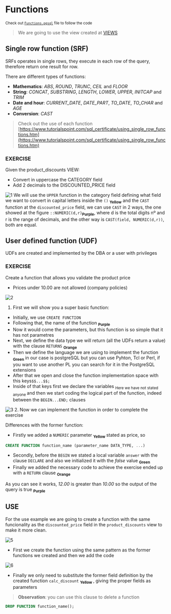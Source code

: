 # Functions
<sub> Check out [`Functions.pgsql`](Functions.pgsql) file to follow the code </sub>

> We are going to use the view created at [VIEWS](../../VIEWS/Common_view/Std_view.pgsql)

## Single row function (SRF)
 SRFs operates in single rows, they execute in each row of the query, therefore return one result for row.

 There are different types of functions:

 - **Mathematics**: _ABS_, _ROUND_, _TRUNC_, _CEIL_ and _FLOOR_
 - **String**: _CONCAT_, _SUBSTRING_, _LENGTH_, _LOWER_, _UPPER_, _INITCAP_ and _TRIM_
 - **Date and hour**: _CURRENT_DATE_, _DATE_PART_, _TO_DATE_, _TO_CHAR_ and _AGE_
 - **Conversion**: _CAST_
> Check out the use of each function [https://www.tutorialspoint.com/sql_certificate/using_single_row_functions.htm](https://www.tutorialspoint.com/sql_certificate/using_single_row_functions.htm)

### EXERCISE
Given the product_discounts VIEW:
- Convert in uppercase the CATEGORY field
- Add 2 decimals to the DISCOUNTED_PRICE field

![1](https://github.com/RogerCL24/pgSQL/assets/90930371/9ee36bcb-6265-4799-bf10-c1d7a781bcc5)
We will use the `UPPER` function in the category field defining what field we want to convert in capital 
letters inside the `()` <sub>**Yellow**</sub> and the `CAST` function at the `discounted_price` field, we can use `CAST` 
in 2 ways, the one showed at the figure `::NUMERIC(d,r)`<sub>**Purple**</sub>, where d is the total digits nº and r is the range of
decimals, and the other way is `CAST(field, NUMERIC(d,r))`, both are equal.

## User defined function (UDF)
UDFs are created and implemented by the DBA or a user with privileges

### EXERCISE 
Create a function that allows you validate the product price
- Prices under 10.00 are not allowed (company policies)

![2](https://github.com/RogerCL24/pgSQL/assets/90930371/b262a289-d3fa-4c3a-8529-ae8e0844f8dc)
1. First we will show you a super basic function:

- Initially, we use `CREATE FUNCTION`
- Following that, the name of the function <sub> **Purple** </sub>
- Now it would come the parameters, but this function is so simple that it has not parametres
- Next, we define the data type we will return (all the UDFs return a value) with the clause 
`RETURNS` <sub> **Orange** </sub>
- Then we define the language we are using to implement the function <sub> **Green**</sub> in our case is 
postgreSQL but you can use Pyhton, Tcl or Perl, if you want to use another PL you can 
search for it in the PostgreSQL extensions
- After that we open and close the function implementation space with this keys`$$...$$;`
- Inside of that keys first we declare the variables <sub> Here we have not stated anyone </sub> and then
we start coding the logical part of the function, indeed between the `BEGIN...END;` clauses

![3](https://github.com/RogerCL24/pgSQL/assets/90930371/b0c1ab6d-3650-45b6-ad88-7fb1a92c4a78)
2. Now we can implement the function in order to complete the exercise

Differences with the former function:
- Firstly we added a ``NUMERIC`` parameter <sub> **Yellow** </sub> stated as price, so
```SQL
CREATE FUNCTION function_name (parameter_name DATA_TYPE, ...)
```
- Secondly, before the ``BEGIN`` we stated a local variable ``answer`` with the clause ``DECLARE`` and 
also we initialized it with the _false_ value <sub> **Green**</sub>
- Finally we added the necessary code to achieve the exercise ended up with a `RETURN` clause 
<sub> **Orange**</sub>

As you can see it works, _12.00_ is greater than _10.00_ so the output of the query is true <sub> **Purple** </sub>

## USE 

For the use example we are going to create a function with the same funcionality as the 
``discounted_price`` field in the `product_discounts` view to make it more clean.

![5](https://github.com/RogerCL24/pgSQL/assets/90930371/056fd42f-07f4-4380-a880-7474ed67cee9)
- First we create the function using the same pattern as the former functions we created and then 
we add the code 

![6](https://github.com/RogerCL24/pgSQL/assets/90930371/35bf417a-b9a5-4a15-8fcf-8dfa73917764)
- Finally we only need to substitute the former field definition by the created function 
`calc_discount` <sub> **Yellow** </sub>, giving the proper fields as parameters

> **Observation**: you can use this clause to delete a function
```SQL
DROP FUNCTION function_name();
```





